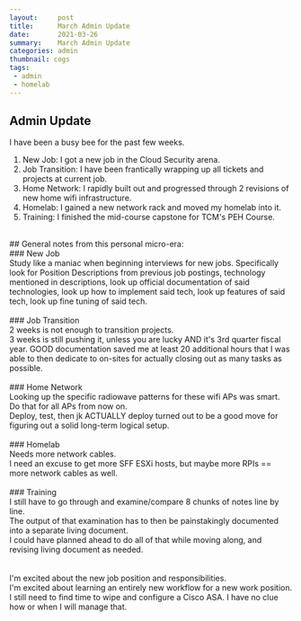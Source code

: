 ```yaml
---
layout:     post
title:      March Admin Update
date:       2021-03-26
summary:    March Admin Update
categories: admin
thumbnail: cogs
tags:
 - admin
 - homelab
---
```

## Admin Update<br>
I have been a busy bee for the past few weeks. <br> 
1. New Job: I got a new job in the Cloud Security arena.  <br>
2. Job Transition: I have been frantically wrapping up all tickets and projects at current job.  <br>
3. Home Network: I rapidly built out and progressed through 2 revisions of new home wifi infrastructure.  <br>
4. Homelab: I gained a new network rack and moved my homelab into it.  <br>
5. Training: I finished the mid-course capstone for TCM's PEH Course.  <br>
<br>
## General notes from this personal micro-era: <br>
### New Job<br>
Study like a maniac when beginning interviews for new jobs.  
Specifically look for Position Descriptions from previous job postings, technology mentioned in descriptions, look up official documentation of said technologies, look up how to implement said tech, look up features of said tech, look up fine tuning of said tech.<br>
<br>
### Job Transition<br>
2 weeks is not enough to transition projects.<br>
3 weeks is still pushing it, unless you are lucky AND it's 3rd quarter fiscal year.  
GOOD documentation saved me at least 20 additional hours that I was able to then dedicate to on-sites for actually closing out as many tasks as possible.<br>
<br>
### Home Network<br>
Looking up the specific radiowave patterns for these wifi APs was smart.  Do that for all APs from now on.<br>
Deploy, test, then jk ACTUALLY deploy turned out to be a good move for figuring out a solid long-term logical setup.<br>
<br>
### Homelab<br>
Needs more network cables.<br>
I need an excuse to get more SFF ESXi hosts, but maybe more RPIs == more network cables as well.<br>
<br>
### Training<br>
I still have to go through and examine/compare 8 chunks of notes line by line.<br>
The output of that examination has to then be painstakingly documented into a separate living document.<br>
I could have planned ahead to do all of that while moving along, and revising living document as needed.<br>
<br>
<br>
I'm excited about the new job position and responsibilities.<br>
I'm excited about learning an entirely new workflow for a new work position.<br>
I still need to find time to wipe and configure a Cisco ASA.  I have no clue how or when I will manage that.<br>
